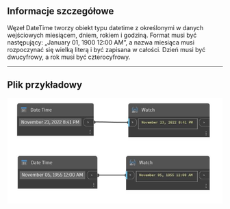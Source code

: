 ## Informacje szczegółowe
Węzeł DateTime tworzy obiekt typu datetime z określonymi w danych wejściowych miesiącem, dniem, rokiem i godziną. Format musi być następujący: „January 01, 1900 12:00 AM”, a nazwa miesiąca musi rozpoczynać się wielką literą i być zapisana w całości. Dzień musi być dwucyfrowy, a rok musi być czterocyfrowy.
___
## Plik przykładowy

![Date Time](./CoreNodeModels.Input.DateTime_img.jpg)

